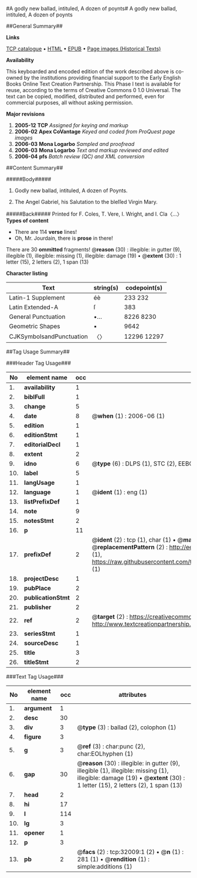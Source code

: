 #A godly new ballad, intituled, A dozen of poynts#
A godly new ballad, intituled, A dozen of poynts

##General Summary##

**Links**

[TCP catalogue](http://www.ota.ox.ac.uk/tcp/)  • 
[HTML](http://tei.it.ox.ac.uk/tcp/Texts-HTML/free/A42/A42916.html)  • 
[EPUB](http://tei.it.ox.ac.uk/tcp/Texts-EPUB/free/A42/A42916.epub) • 
[Page images (Historical Texts)](https://data.historicaltexts.jisc.ac.uk/view?pubId=eebo-99827587e&pageId=eebo-99827587e-32009-1)

**Availability**

This keyboarded and encoded edition of the
	       work described above is co-owned by the institutions
	       providing financial support to the Early English Books
	       Online Text Creation Partnership. This Phase I text is
	       available for reuse, according to the terms of Creative
	       Commons 0 1.0 Universal. The text can be copied,
	       modified, distributed and performed, even for
	       commercial purposes, all without asking permission.

**Major revisions**

1. __2005-12__ __TCP__ *Assigned for keying and markup*
1. __2006-02__ __Apex CoVantage__ *Keyed and coded from ProQuest page images*
1. __2006-03__ __Mona Logarbo__ *Sampled and proofread*
1. __2006-03__ __Mona Logarbo__ *Text and markup reviewed and edited*
1. __2006-04__ __pfs__ *Batch review (QC) and XML conversion*

##Content Summary##

#####Body#####

1. Godly new ballad, intituled, A dozen of Poynts.

1. The Angel Gabriel, his Salutation to the bleſſed Virgin Mary.

#####Back#####
Printed for F. Coles, T. Vere, I. Wright, and I. Cla〈…〉
**Types of content**

  * There are 114 **verse** lines!
  * Oh, Mr. Jourdain, there is **prose** in there!

There are 30 **ommitted** fragments! 
 @__reason__ (30) : illegible: in gutter (9), illegible (1), illegible: missing (1), illegible: damage (19)  •  @__extent__ (30) : 1 letter (15), 2 letters (2), 1 span (13)

**Character listing**


|Text|string(s)|codepoint(s)|
|---|---|---|
|Latin-1 Supplement|éè|233 232|
|Latin Extended-A|ſ|383|
|General Punctuation|•…|8226 8230|
|Geometric Shapes|▪|9642|
|CJKSymbolsandPunctuation|〈〉|12296 12297|

##Tag Usage Summary##

###Header Tag Usage###

|No|element name|occ|attributes|
|---|---|---|---|
|1.|__availability__|1||
|2.|__biblFull__|1||
|3.|__change__|5||
|4.|__date__|8| @__when__ (1) : 2006-06 (1)|
|5.|__edition__|1||
|6.|__editionStmt__|1||
|7.|__editorialDecl__|1||
|8.|__extent__|2||
|9.|__idno__|6| @__type__ (6) : DLPS (1), STC (2), EEBO-CITATION (1), PROQUEST (1), VID (1)|
|10.|__label__|5||
|11.|__langUsage__|1||
|12.|__language__|1| @__ident__ (1) : eng (1)|
|13.|__listPrefixDef__|1||
|14.|__note__|9||
|15.|__notesStmt__|2||
|16.|__p__|11||
|17.|__prefixDef__|2| @__ident__ (2) : tcp (1), char (1)  •  @__matchPattern__ (2) : ([0-9\-]+):([0-9IVX]+) (1), (.+) (1)  •  @__replacementPattern__ (2) : http://eebo.chadwyck.com/downloadtiff?vid=$1&page=$2 (1), https://raw.githubusercontent.com/textcreationpartnership/Texts/master/tcpchars.xml#$1 (1)|
|18.|__projectDesc__|1||
|19.|__pubPlace__|2||
|20.|__publicationStmt__|2||
|21.|__publisher__|2||
|22.|__ref__|2| @__target__ (2) : https://creativecommons.org/publicdomain/zero/1.0/ (1), http://www.textcreationpartnership.org/docs/. (1)|
|23.|__seriesStmt__|1||
|24.|__sourceDesc__|1||
|25.|__title__|3||
|26.|__titleStmt__|2||


###Text Tag Usage###

|No|element name|occ|attributes|
|---|---|---|---|
|1.|__argument__|1||
|2.|__desc__|30||
|3.|__div__|3| @__type__ (3) : ballad (2), colophon (1)|
|4.|__figure__|3||
|5.|__g__|3| @__ref__ (3) : char:punc (2), char:EOLhyphen (1)|
|6.|__gap__|30| @__reason__ (30) : illegible: in gutter (9), illegible (1), illegible: missing (1), illegible: damage (19)  •  @__extent__ (30) : 1 letter (15), 2 letters (2), 1 span (13)|
|7.|__head__|2||
|8.|__hi__|17||
|9.|__l__|114||
|10.|__lg__|3||
|11.|__opener__|1||
|12.|__p__|3||
|13.|__pb__|2| @__facs__ (2) : tcp:32009:1 (2)  •  @__n__ (1) : 281 (1)  •  @__rendition__ (1) : simple:additions (1)|
